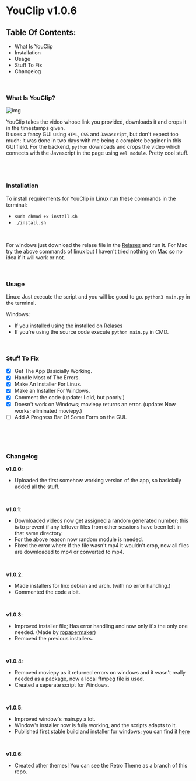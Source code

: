 # YouClip v1.0.6

## Table Of Contents:
- What Is YouClip
- Installation
- Usage
- Stuff To Fix
- Changelog

<br />

### What Is YouClip?
![img](https://user-images.githubusercontent.com/81928644/127773136-2b33f4eb-7c38-4476-866f-b8baec642f8e.png)


YouClip takes the video whose link you provided, downloads it and crops it in the timestamps given. <br /> It uses a fancy GUI using `HTML`, `CSS` and `Javascript`,
but don't expect too much; it was done in two days with me being a complete begginer in this GUI field. For the backend, `python` downloads and crops the video
which connects with the Javascript in the page using `eel module`. Pretty cool stuff.

<br />
<br />

### Installation
To install requirements for YouClip in Linux run these commands in the terminal:
- `sudo chmod +x install.sh`
- `./install.sh`

<br />

For windows just download the relase file in the [Relases](https://github.com/adornerz/YouClip/releases) and run it.
For Mac try the above commands of linux but I haven't tried nothing on Mac so no idea if it will work or not.
<!--
OLD INSTALLATION INSTRUCTIONS:

Python packages needed:
- `eel` => install with `pip install eel` 
- `moviepy` => install with `pip install moviepy`
- `youtube_dl` => install with `pip install youtube-dl`
- `datetime` install with `pip install datetime` <br />
on linux use `pip3`

You also need ffmpeg installed in your system. <br />
On linux ubuntu run `sudo apt install ffmpeg` and you're good to go. On manjaro ffmpeg is installed by default; not tried on other distros. <br />
For Windows, download [here](https://www.gyan.dev/ffmpeg/builds/) gyan.dev version of ffmpeg, extract the files somewhere and then add the `ffmpeg/bin` path to your
`PATH Variable`, if you don't know how look it up [here](https://helpdeskgeek.com/windows-10/add-windows-path-environment-variable/). I honestly don't know if it will run properly on Windows because ffmpeg installation
there is a pain in the ass, or atleast it has been for me and if you get it to run on Windows please contact me somehow.
-->

<br />

### Usage
Linux:
Just execute the script and you will be good to go. `python3 main.py` in the terminal.

Windows:
- If you installed using the installed on [Relases](https://github.com/adornerz/YouClip/releases)
- If you're using the source code execute `python main.py` in CMD.
<br />

### Stuff To Fix

- [x] Get The App Basicially Working.
- [x] Handle Most of The Errors.
- [x] Make An Installer For Linux.
- [x] Make an Installer For Windows.
- [x] Comment the code (update: I did, but poorly.)
- [x] Doesn't work on Windows; moviepy returns an error. (update: Now works; eliminated moviepy.)
- [ ] Add A Progress Bar Of Some Form on the GUI.

<br />
<br />
<br />


### Changelog

**v1.0.0**:
 - Uploaded the first somehow working version of the app, so basicially added all the stuff.
 <br />
 
**v1.0.1**:
 - Downloaded videos now get assigned a random generated number; this is to prevent if any leftover files from other sessions have been left in that same directory.
 - For the above reason now random module is needed.
 - Fixed the error where if the file wasn't mp4 it wouldn't crop, now all files are downloaded to mp4 or converted to mp4.
 
<br />

**v1.0.2**:
- Made installers for linx debian and arch. (with no error handling.)
- Commented the code a bit.

<br />

**v1.0.3**:
- Improved installer file; Has error handling and now only it's the only one needed. (Made by [ropapermaker](https://github.com/ropapermaker))
- Removed the previous installers.

<br />

**v1.0.4**:
- Removed moviepy as it returned errors on windows and it wasn't really needed as a package, now a local ffmpeg file is used.
- Created a seperate script for Windows.

<br />

**v1.0.5**:
- Improved window's main.py a lot.
- Window's installer now is fully working, and the scripts adapts to it.
- Published first stable build and installer for windows; you can find it [here](https://github.com/adornerz/YouClip/releases)

<br />

**v1.0.6**:
- Created other themes! You can see the Retro Theme as a branch of this repo.

